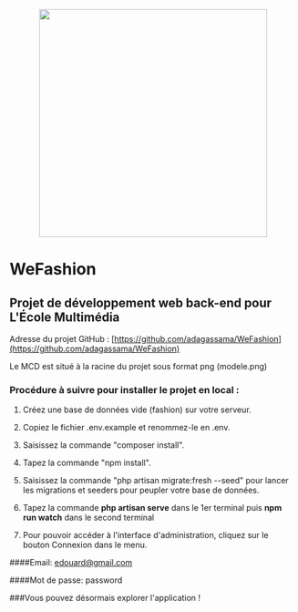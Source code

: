 <p align="center"><a href="https://laravel.com" target="_blank"><img src="https://raw.githubusercontent.com/laravel/art/master/logo-lockup/5%20SVG/2%20CMYK/1%20Full%20Color/laravel-logolockup-cmyk-red.svg" width="400"></a></p>


# WeFashion

## Projet de développement web back-end pour L'École Multimédia

Adresse du projet GitHub : [https://github.com/adagassama/WeFashion](https://github.com/adagassama/WeFashion)

Le MCD est situé à la racine du projet sous format png (modele.png)

### Procédure à suivre pour installer le projet en local :

1. Créez une base de données vide (fashion) sur votre serveur.
   
2. Copiez le fichier .env.example et renommez-le en .env.
   
3. Saisissez la commande "composer install".

4. Tapez la commande "npm install".
   
5. Saisissez la commande "php artisan migrate:fresh --seed" pour lancer les migrations et seeders pour peupler votre base de données.

6. Tapez la commande **php artisan serve** dans le 1er terminal puis **npm run watch** dans le second terminal

7. Pour pouvoir accéder à l'interface d'administration, cliquez sur le bouton Connexion dans le menu.


####Email: edouard@gmail.com

####Mot de passe: password


###Vous pouvez désormais explorer l'application !
